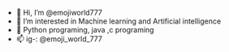 - 👋 Hi, I’m @emojiworld777
- 👀 I’m interested in Machine learning and Artificial intelligence
- 🌱 Python programing, java ,c programing
- 📫 ig-: @emoji_world_777

<!---
emojiworld777/emojiworld777 is a ✨ special ✨ repository because its `README.md` (this file) appears on your GitHub profile.
You can click the Preview link to take a look at your changes.
--->
